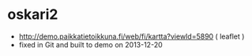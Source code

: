 oskari2
=================

- http://demo.paikkatietoikkuna.fi/web/fi/kartta?viewId=5890 ( leaflet )
- fixed in Git and built to demo on 2013-12-20

